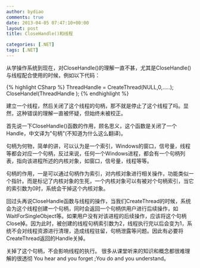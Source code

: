 ```yaml
---
author: bydiao
comments: true
date: 2013-04-05 07:47:10+00:00
layout: post
title: CloseHandle()和线程

categories: [.NET]
tags: [.NET]
---
```


从学操作系统到现在，对CloseHandle()的理解一直不甚，尤其是CloseHandle()与线程配合使用的时候，例如以下代码：

{% highlight CSharp %}
    ThreadHandle = CreateThread(NULL,0,.....);
    CloseHandel(ThreadHandle );
{% endhighlight %}

建立一个线程，然后关闭了这个线程的句柄，那不就是停止了这个线程了吗。显然，这种错误的理解一直被怀疑，但始终未被校正。

首先说一下CloseHandle()函数的作用，顾名思义，这个函数是关闭了一个Handle，中文译为"句柄"(不知道为什么这么翻译)。

句柄为何物，简单的讲，可以认为是一个索引，Windows的窗口，信号量，线程等都会对应一个句柄，反过来说，任何一个Windows进程，都会有一个句柄列表，指向该进程所述的内核对象，如窗口，信号量，线程等等。

句柄的作用，一是可以通过句柄作为索引，对内核对象进行相关操作，功能类似一个指针。而是标记了内核对象的生死，一个内核对象可以有被对个句柄索引，当它的索引数为0时，系统会干掉这个内核对象。

回过头再说CloseHandle函数与线程的操作，当我们CreateThread的时候，系统会为这个线程创建一个句柄，同时会返回一个句柄供用户进行后续操作，如WaitForSingleObject等。如果用户没有对该进程的后续操作，应该将这个句柄Close掉。因为此时，被创建的线程句柄索引数为2，线程执行完以后会变为1，系统不会对线程资源进行清理，造成线程驻留，句柄泄露等问题。因此有必要将CreateThread返回的Handle关掉。

关掉了这个句柄，不会影响线程的执行。
很多从课堂听来的知识和概念都很难理解的很透彻
You hear and you forget ;You do and you understand。
